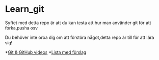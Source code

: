 # Learn_git
Syftet med detta repo är att du kan testa att hur man använder git för att forka,pusha osv

Du behöver inte oroa dig om att förstöra något,detta repo är till för att lära sig!

*[Git & GitHub videos](https://www.youtube.com/channel/UCP7RrmoueENv9TZts3HXXtw)
*[Lista med förslag](https://github.com/Monaden/Learn_git/blob/master/Ideas.md)
